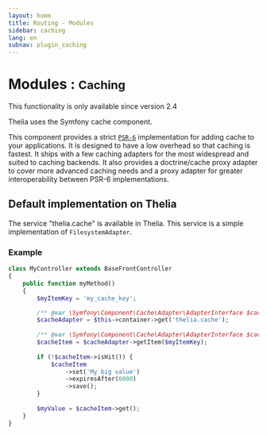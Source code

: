 ```yaml
---
layout: home
title: Routing - Modules
sidebar: caching
lang: en
subnav: plugin_caching
---
```


<div class="page-header">
    <h1>Modules : <small>Caching</small></h1>
</div>

<div class="alert alert-warning">
<p>This functionality is only available since version 2.4</p>
</div>

Thelia uses the Symfony cache component.

This component provides a strict [`PSR-6`](http://www.php-fig.org/psr/psr-6/) implementation for adding cache to your applications. It is designed to have a low overhead so that caching is fastest. It ships with a few caching adapters for the most widespread and suited to caching backends. It also provides a doctrine/cache proxy adapter to cover more advanced caching needs and a proxy adapter for greater interoperability between PSR-6 implementations.

## Default implementation on Thelia

The service "thelia.cache" is available in Thelia. This service is a simple implementation of `FilesystemAdapter`.

### Example

```php
class MyController extends BaseFrontController
{
    public function myMethod()
    {
        $myItemKey = 'my_cache_key';

        /** @var \Symfony\Component\Cache\Adapter\AdapterInterface $cacheAdapter */
        $cacheAdapter = $this->container->get('thelia.cache');
        
        /** @var \Symfony\Component\Cache\Adapter\AdapterInterface $cacheItem */
        $cacheItem = $cacheAdapter->getItem($myItemKey);
        
        if (!$cacheItem->isHit()) {
            $cacheItem
                ->set('My big value')
                ->expiresAfter(6000)
                ->save();
        }
        
        $myValue = $cacheItem->get();
    }
}
```